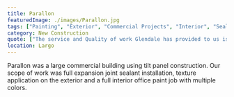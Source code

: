 ```yaml
---
title: Parallon
featuredImage: ./images/Parallon.jpg
tags: ["Painting", "Exterior", "Commercial Projects", "Interior", "Sealant Installation", "Texture Coating"]
category: New Construction
quote: ["The service and Quality of work Glendale has provided to us is as good as any subcontractor can provide to an Owner. We engage their services for big and small jobs and to date they have never let us down. Rick and Kevin Sendker are true to their word people.", "Roy Dickie - Harrod Properties", "https://www.harrodproperties.com/"]
location: Largo
---
```

Parallon was a large commercial building using tilt panel construction.  Our
scope  of work was full expansion joint sealant installation, texture
application on the exterior and a full interior office paint job with multiple
colors.
